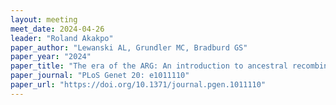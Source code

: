 ```yaml
---
layout: meeting
meet_date: 2024-04-26
leader: "Roland Akakpo"
paper_author: "Lewanski AL, Grundler MC, Bradburd GS"
paper_year: "2024"
paper_title: "The era of the ARG: An introduction to ancestral recombination graphs and their significance in empirical evolutionary genomics"
paper_journal: "PLoS Genet 20: e1011110"
paper_url: "https://doi.org/10.1371/journal.pgen.1011110"
---
```

